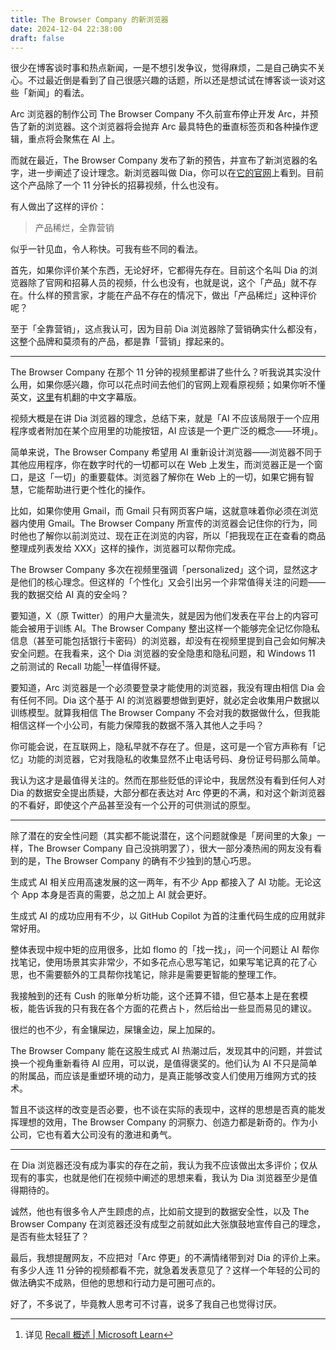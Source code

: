 ```yaml
---
title: The Browser Company 的新浏览器
date: 2024-12-04 22:38:00
draft: false
---
```


很少在博客谈时事和热点新闻，一是不想引发争议，觉得麻烦，二是自己确实不关心。不过最近倒是看到了自己很感兴趣的话题，所以还是想试试在博客谈一谈对这些「新闻」的看法。

<!--more-->

Arc 浏览器的制作公司 The Browser Company 不久前宣布停止开发 Arc，并预告了新的浏览器。这个浏览器将会抛弃 Arc 最具特色的垂直标签页和各种操作逻辑，重点将会聚焦在 AI 上。

而就在最近，The Browser Company 发布了新的预告，并宣布了新浏览器的名字，进一步阐述了设计理念。新浏览器叫做 Dia，你可以在[它的官网](https://www.diabrowser.com)上看到。目前这个产品除了一个 11 分钟长的招募视频，什么也没有。

有人做出了这样的评价：

> 产品稀烂，全靠营销

似乎一针见血，令人称快。可我有些不同的看法。

首先，如果你评价某个东西，无论好坏，它都得先存在。目前这个名叫 Dia 的浏览器除了官网和招募人员的视频，什么也没有，也就是说，这个「产品」就不存在。什么样的预言家，才能在产品不存在的情况下，做出「产品稀烂」这种评价呢？

至于「全靠营销」，这点我认可，因为目前 Dia 浏览器除了营销确实什么都没有，这整个品牌和莫须有的产品，都是靠「营销」撑起来的。

---

The Browser Company 在那个 11 分钟的视频里都讲了些什么？听我说其实没什么用，如果你感兴趣，你可以花点时间去他们的官网上观看原视频；如果你听不懂英文，[这里](https://www.bilibili.com/video/BV1Sp6TYkEe6/)有机翻的中文字幕版。

视频大概是在讲 Dia 浏览器的理念，总结下来，就是「AI 不应该局限于一个应用程序或者附加在某个应用里的功能按钮，AI 应该是一个更广泛的概念——环境」。

简单来说，The Browser Company 希望用 AI 重新设计浏览器——浏览器不同于其他应用程序，你在数字时代的一切都可以在 Web 上发生，而浏览器正是一个窗口，是这「一切」的重要载体。浏览器了解你在 Web 上的一切，如果它拥有智慧，它能帮助进行更个性化的操作。

比如，如果你使用 Gmail，而 Gmail 只有网页客户端，这就意味着你必须在浏览器内使用 Gmail。The Browser Company 所宣传的浏览器会记住你的行为，同时他也了解你以前浏览过、现在正在浏览的内容，所以「把我现在正在查看的商品整理成列表发给 XXX」这样的操作，浏览器可以帮你完成。

The Browser Company 多次在视频里强调「personalized」这个词，显然这才是他们的核心理念。但这样的「个性化」又会引出另一个非常值得关注的问题——我的数据交给 AI 真的安全吗？

要知道，X（原 Twitter）的用户大量流失，就是因为他们发表在平台上的内容可能会被用于训练 AI。The Browser Company 整出这样一个能够完全记忆你隐私信息（甚至可能包括银行卡密码）的浏览器，却没有在视频里提到自己会如何解决安全问题。在我看来，这个 Dia 浏览器的安全隐患和隐私问题，和 Windows 11 之前测试的 Recall 功能[^1]一样值得怀疑。

要知道，Arc 浏览器是一个必须要登录才能使用的浏览器，我没有理由相信 Dia 会有任何不同。Dia 这个基于 AI 的浏览器要想做到更好，就必定会收集用户数据以训练模型。就算我相信 The Browser Company 不会对我的数据做什么，但我能相信这样一个小公司，有能力保障我的数据不落入其他人之手吗？

你可能会说，在互联网上，隐私早就不存在了。但是，这可是一个官方声称有「记忆」功能的浏览器，它对我隐私的收集显然不止电话号码、身份证号码那么简单。

我认为这才是最值得关注的。然而在那些贬低的评论中，我居然没有看到任何人对 Dia 的数据安全提出质疑，大部分都在表达对 Arc 停更的不满，和对这个新浏览器的不看好，即使这个产品甚至没有一个公开的可供测试的原型。

---

除了潜在的安全性问题（其实都不能说潜在，这个问题就像是「房间里的大象」一样，The Browser Company 自己没挑明罢了），很大一部分凑热闹的网友没有看到的是，The Browser Company 的确有不少独到的慧心巧思。

生成式 AI 相关应用高速发展的这一两年，有不少 App 都接入了 AI 功能。无论这个 App 本身是否真的需要，总之加上 AI 就会更好。

生成式 AI 的成功应用有不少，以 GitHub Copilot 为首的注重代码生成的应用就非常好用。

整体表现中规中矩的应用很多，比如 flomo 的「找一找」，问一个问题让 AI 帮你找笔记，使用场景其实非常少，不如多花点心思写笔记，如果写笔记真的花了心思，也不需要额外的工具帮你找笔记，除非是需要更智能的整理工作。

我接触到的还有 Cush 的账单分析功能，这个还算不错，但它基本上是在套模板，能告诉我的只有我在各个方面的花费占卜，然后给出一些显而易见的建议。

很烂的也不少，有金镶屎边，屎镶金边，屎上加屎的。

The Browser Company 能在这股生成式 AI 热潮过后，发现其中的问题，并尝试换一个视角重新看待 AI 应用，可以说，是值得褒奖的。他们认为 AI 不只是简单的附属品，而应该是重塑环境的动力，是真正能够改变人们使用万维网方式的技术。

暂且不谈这样的改变是否必要，也不谈在实际的表现中，这样的思想是否真的能发挥理想的效用，The Browser Company 的洞察力、创造力都是新奇的。作为小公司，它也有着大公司没有的激进和勇气。

---

在 Dia 浏览器还没有成为事实的存在之前，我认为我不应该做出太多评价；仅从现有的事实，也就是他们在视频中阐述的思想来看，我认为 Dia 浏览器至少是值得期待的。

诚然，他也有很多令人产生顾虑的点，比如前文提到的数据安全性，以及 The Browser Company 在浏览器还没有成型之前就如此大张旗鼓地宣传自己的理念，是否有些太轻狂了？

最后，我想提醒网友，不应把对「Arc 停更」的不满情绪带到对 Dia 的评价上来。有多少人连 11 分钟的视频都看不完，就急着发表意见了？这样一个年轻的公司的做法确实不成熟，但他的思想和行动力是可圈可点的。

好了，不多说了，毕竟教人思考可不讨喜，说多了我自己也觉得讨厌。

[^1]: 详见 [Recall 概述 | Microsoft Learn](https://learn.microsoft.com/zh-cn/windows/ai/apis/recall)
